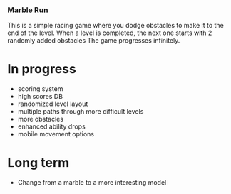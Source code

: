 ### Marble Run


This is a simple racing game where you dodge obstacles to make it to the end of the level.
When a level is completed, the next one starts with 2 randomly added obstacles
The game progresses infinitely. 


 # In progress
 - scoring system
 - high scores DB
 - randomized level layout
 - multiple paths through more difficult levels
 - more obstacles
 - enhanced ability drops
 - mobile movement options

# Long term  
 - Change from a marble to a more interesting model

